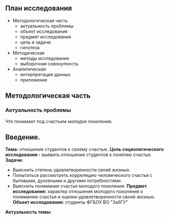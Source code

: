 

## План исследования
- Методологическая часть
    - актуальность проблемы
    - объект исследования
    - предмет исследования
    - цель и задачи
    - гипотеза
- Методическая
    - методы исследования
    - выборочная совокупность
- Аналитическая
    - интерпретация данных
    - приложение


## Методологическая часть

### Актуальность проблемы
Что понимает под счастьем молодое поколение.

## Введение.

**Тема:** отношение студентов к своему счастью.
**Цель социологического исследования -** выявить отношение студентов к понятию счастья.
**Задачи:**
- Выяснить степень удовлетворенности своей жизнью.
- Попытаться рассмотреть корреляцию человеческого счастья с бытовыми, духовными и другими потребностями.
- Выяснить понимание счастья молодого поколения.
**Предмет исследования:** характер отношения молодого поколения к пониманию счастья и оценки удовлетворенности своей жизнью.
**Объект исследования:** студенты ФГБОУ ВО "ЗабГУ"

**Актуальность темы:** 

